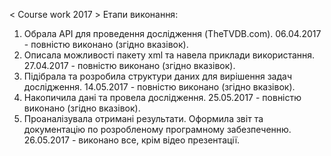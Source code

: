 < Course work 2017 >
Етапи виконання:
1.  Обрала API для проведення дослідження (TheTVDB.com).
    06.04.2017 - повністю виконано (згідно вказівок).
2.  Описала можливості пакету xml та навела приклади використання.
    27.04.2017 - повністю виконано (згідно вказівок).
3.  Підібрала та розробила структури даних для вирішення задач дослідження.
    14.05.2017 - повністю виконано (згідно вказівок).
4.  Накопичила дані та провела дослідження.
    25.05.2017 - повністю виконано (згідно вказівок).
5.  Проаналізувала отримані результати. Оформила звіт та документацію по розробленому програмному забезпеченню.
    26.05.2017 - виконано все, крім відео презентації.